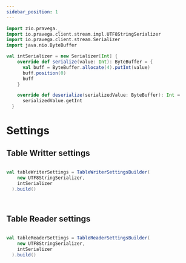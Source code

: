 ```yaml
---
sidebar_position: 1
---
```




```scala mdoc:invisible
import zio.pravega._
import io.pravega.client.stream.impl.UTF8StringSerializer
import io.pravega.client.stream.Serializer
import java.nio.ByteBuffer

val intSerializer = new Serializer[Int] {
    override def serialize(value: Int): ByteBuffer = {
      val buff = ByteBuffer.allocate(4).putInt(value)
      buff.position(0)
      buff
    }

    override def deserialize(serializedValue: ByteBuffer): Int =
      serializedValue.getInt
  }

```
# Settings

## Table Writter settings

```scala mdoc:silent

val tableWriterSettings = TableWriterSettingsBuilder(
    new UTF8StringSerializer,
    intSerializer
  ).build()

  
```

## Table Reader settings

```scala mdoc:silent

val tableReaderSettings = TableReaderSettingsBuilder(
    new UTF8StringSerializer,
    intSerializer
  ).build()
```